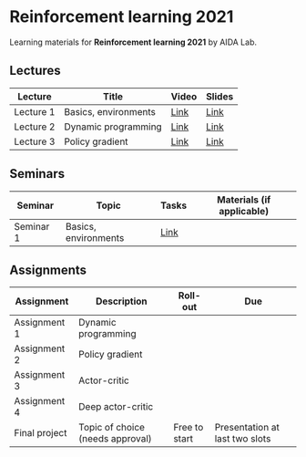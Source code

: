 # Reinforcement learning 2021

Learning materials for **Reinforcement learning 2021** by AIDA Lab.

## Lectures

Lecture | Title | Video | Slides | 
| ----- | ------ | ----- | ------ | 
|Lecture 1| Basics, environments |[Link](https://youtu.be/zlQxaIOl8Tg) | [Link](./lectures/lec-1/RL2021-lec1-slides-ann.pdf) | 
|Lecture 2 | Dynamic programming |[Link](https://www.youtube.com/watch?v=2-AMgzLUKS0&ab_channel=AIindynamicaction) | [Link](./lectures/lec-2/RL2021-lec2-slides-ann.pdf) | 
|Lecture 3 | Policy gradient |[Link](https://www.youtube.com/watch?v=PByiTLDcF0g&ab_channel=AIindynamicaction) | [Link](./lectures/lec-3/RL2021-lec3-slides-ann.pdf) | 

## Seminars 

Seminar | Topic | Tasks | Materials (if applicable) | 
| ----- | ------ | ----- | ------ | 
| Seminar 1 | Basics, environments | [Link](./seminars/sem-1/RL2021-sem11-tasks.png) |  | 

## Assignments

Assignment | Description | Roll-out | Due | 
| ----- | ------ | ----- | ------ | 
| Assignment 1 | Dynamic programming |  |  | 
| Assignment 2 | Policy gradient |  |  | 
| Assignment 3 | Actor-critic |  |  |
| Assignment 4 | Deep actor-critic |  |  |
| Final project | Topic of choice (needs approval) | Free to start | Presentation at last two slots |
